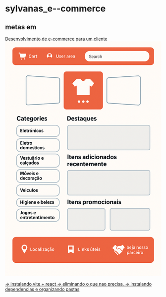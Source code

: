 # sylvanas_e--commerce
 ## metas em <a href='dev_notes.md'>
Desenvolvimento de e-commerce para um cliente 
![alt text](image.png)

-> instalando vite + react 
-> eliminando o que nao precisa. 
-> instalando dependencias e organizando pastas 
